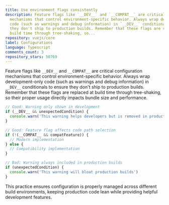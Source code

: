 ```yaml
---
title: Use environment flags consistently
description: Feature flags like `__DEV__` and `__COMPAT__` are critical configuration
  mechanisms that control environment-specific behavior. Always wrap development-only
  code (such as warnings and debug information) in `__DEV__` conditionals to ensure
  they don't ship to production builds. Remember that these flags are replaced at
  build time through tree-shaking, so...
repository: vuejs/core
label: Configurations
language: Typescript
comments_count: 3
repository_stars: 50769
---
```


Feature flags like `__DEV__` and `__COMPAT__` are critical configuration mechanisms that control environment-specific behavior. Always wrap development-only code (such as warnings and debug information) in `__DEV__` conditionals to ensure they don't ship to production builds. Remember that these flags are replaced at build time through tree-shaking, so their proper usage directly impacts bundle size and performance.

```js
// Good: Warning only shown in development
if (__DEV__ && unexpectedCondition) {
  console.warn('This warning helps developers but is removed in production')
}

// Good: Feature flag affects code path selection
if (!(__COMPAT__ && compatFeature)) {
  // Modern implementation
} else {
  // Compatibility implementation
}

// Bad: Warning always included in production builds
if (unexpectedCondition) {
  console.warn('This warning will bloat production builds')
}
```

This practice ensures configuration is properly managed across different build environments, keeping production code lean while providing helpful development features.